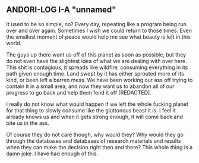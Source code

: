 ## ANDORI-LOG I-A "unnamed"
It used to be so simple, no? Every day, repeating like a program being run over and over again. Sometimes I wish we could return to those times. Even the smallest moment of peace would help me see what beauty is left in this world.

The guys up there want us off of this planet as soon as possible, but they do not even have the slightest idea of what we are dealing with over here. This shit is contagious, it spreads like wildfire, consuming everything in its path given enough time. Land swept by it has either sprouted more of its kind, or been left a barren mess. We have been working our ass off trying to contain it in a small area, and now they want us to abandon all of our progress to go back and help them fend it off [REDACTED].

I really do not know what would happen if we left the whole fucking planet for that thing to slowly consume like the gluttonous beast it is. I feel it already knows us and when it gets strong enough, it will come back and bite us in the ass.

Of course they do not care though, why would they? Why would they go through the databases and databases of research materials and results when they can make the decision right then and there? This whole thing is a damn joke. I have had enough of this.